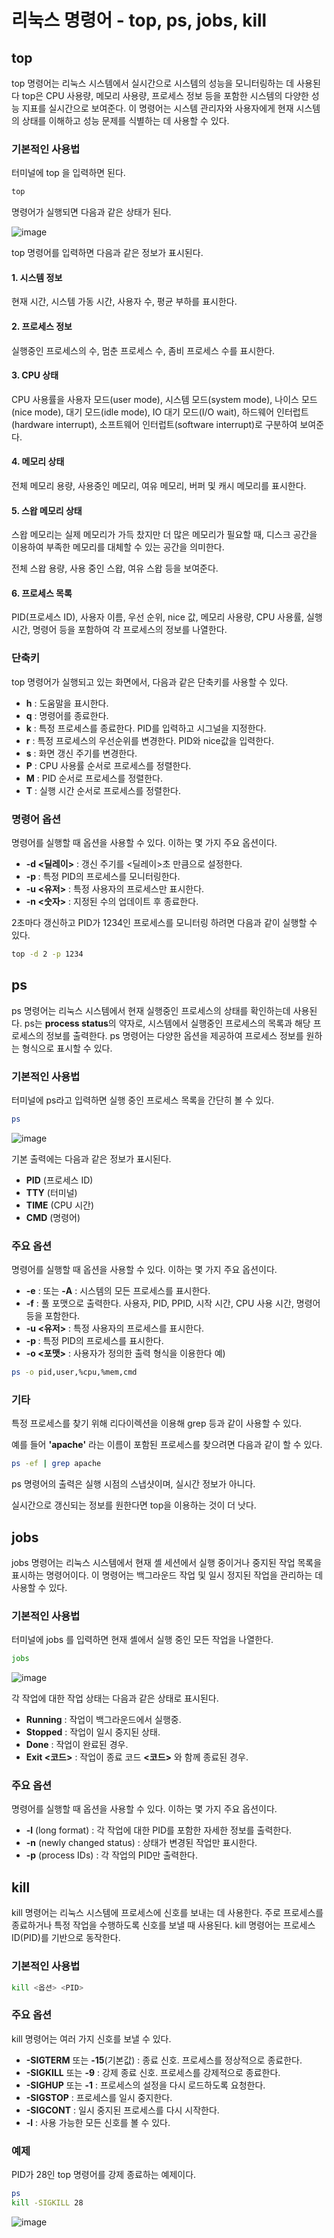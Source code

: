 # 리눅스 명령어 - top, ps, jobs, kill

## top

top 명령어는 리눅스 시스템에서 실시간으로 시스템의 성능을 모니터링하는 데 사용된다 
top은 CPU 사용량, 메모리 사용량, 프로세스 정보 등을 포함한 시스템의 다양한 성능 지표를 실시간으로 보여준다.
이 명령어는 시스템 관리자와 사용자에게 현재 시스템의 상태를 이해하고 성능 문제를 식별하는 데 사용할 수 있다.

### 기본적인 사용법
터미널에 top 을 입력하면 된다.

```bash
top
```

명령어가 실행되면 다음과 같은 상태가 된다.

![image](./1.png)

top 명령어를 입력하면 다음과 같은 정보가 표시된다.
#### 1. 시스템 정보
현재 시간, 시스템 가동 시간, 사용자 수, 평균 부하를 표시한다.
#### 2. 프로세스 정보
실행중인 프로세스의 수,  멈춘 프로세스 수, 좀비 프로세스 수를 표시한다.
#### 3. CPU 상태
CPU 사용률을 사용자 모드(user mode), 시스템 모드(system mode), 나이스 모드(nice mode), 대기 모드(idle mode), IO 대기 모드(I/O wait), 하드웨어 인터럽트(hardware interrupt), 소프트웨어 인터럽트(software interrupt)로 구분하여 보여준다.
#### 4. 메모리 상태
전체 메모리 용량, 사용중인 메모리, 여유 메모리, 버퍼 및 캐시 메모리를 표시한다.
#### 5. 스왑 메모리 상태
스왑 메모리는 실제 메모리가 가득 찼지만 더 많은 메모리가 필요할 때, 디스크 공간을 이용하여 부족한 메모리를 대체할 수 있는 공간을 의미한다.

전체 스왑 용량, 사용 중인 스왑, 여유 스왑 등을 보여준다.
#### 6. 프로세스 목록
PID(프로세스 ID), 사용자 이름, 우선 순위, nice 값, 메모리 사용량, CPU 사용률, 실행 시간, 명령어 등을 포함하여 각 프로세스의 정보를 나열한다.

### 단축키
top 명령어가 실행되고 있는 화면에서, 다음과 같은 단축키를 사용할 수 있다.
* **h** : 도움말을 표시한다.
* **q** : 명령어를 종료한다.
* **k** : 특정 프로세스를 종료한다. PID를 입력하고 시그널을 지정한다.
* **r** : 특정 프로세스의 우선순위를 변경한다. PID와 nice값을 입력한다.
* **s** : 화면 갱신 주기를 변경한다.
* **P** : CPU 사용률 순서로 프로세스를 정렬한다.
* **M** : PID 순서로 프로세스를 정렬한다.
* **T** : 실행 시간 순서로 프로세스를 정렬한다.

### 명령어 옵션
명령어를 실행할 때 옵션을 사용할 수 있다. 이하는 몇 가지 주요 옵션이다.

* **-d <딜레이>** : 갱신 주기를 <딜레이>초 만큼으로 설정한다.
* **-p <PID>** : 특정 PID의 프로세스를 모니터링한다.
* **-u <유저>** : 특정 사용자의 프로세스만 표시한다.
* **-n <숫자>** : 지정된 수의 업데이트 후 종료한다.

2초마다 갱신하고 PID가 1234인 프로세스를 모니터링 하려면 다음과 같이 실행할 수 있다.
```bash
top -d 2 -p 1234
```
## ps
ps 명령어는 리눅스 시스템에서 현재 실행중인 프로세스의 상태를 확인하는데 사용된다.
ps는 **process status**의 약자로, 시스템에서 실행중인 프로세스의 목록과 해당 프로세스의 정보를 출력한다.
ps 명령어는 다양한 옵션을 제공하여 프로세스 정보를 원하는 형식으로 표시할 수 있다.

### 기본적인 사용법
터미널에 ps라고 입력하면 실행 중인 프로세스 목록을 간단히 볼 수 있다.
```bash
ps
```

![image](./5.png)

기본 출력에는 다음과 같은 정보가 표시된다.

* **PID** (프로세스 ID)
* **TTY** (터미널)
* **TIME** (CPU 시간)
* **CMD** (명령어)

### 주요 옵션
명령어를 실행할 때 옵션을 사용할 수 있다. 이하는 몇 가지 주요 옵션이다.

* **-e** : 또는 **-A** : 시스템의 모든 프로세스를 표시한다.
* **-f** : 풀 포맷으로 출력한다. 사용자, PID, PPID, 시작 시간, CPU 사용 시간, 명령어 등을 포함한다.
* **-u <유저>** : 특정 사용자의 프로세스를 표시한다.
* **-p <PID>** : 특정 PID의 프로세스를 표시한다.
* **-o <포맷>** : 사용자가 정의한 출력 형식을 이용한다 예)
```bash
ps -o pid,user,%cpu,%mem,cmd
```

### 기타
특정 프로세스를 찾기 위해 리다이렉션을 이용해 grep 등과 같이 사용할 수 있다.

예를 들어 **'apache'** 라는 이름이 포함된 프로세스를 찾으려면 다음과 같이 할 수 있다.
```bash
ps -ef | grep apache
```

ps 명령어의 출력은 실행 시점의 스냅샷이며, 실시간 정보가 아니다.

실시간으로 갱신되는 정보를 원한다면 top을 이용하는 것이 더 낫다.
## jobs
jobs 명령어는 리눅스 시스템에서 현재 셸 세션에서 실행 중이거나 중지된 작업 목록을 표시하는 명령어이다. 이 명령어는 백그라운드 작업 및 일시 정지된 작업을 관리하는 데 사용할 수 있다.

### 기본적인 사용법
터미널에 jobs 를 입력하면 현재 셸에서 실행 중인 모든 작업을 나열한다.

```bash
jobs
```

![image](./3.png)

각 작업에 대한 작업 상태는 다음과 같은 상태로 표시된다.

* **Running** : 작업이 백그라운드에서 실행중.
* **Stopped** : 작업이 일시 중지된 상태.
* **Done** : 작업이 완료된 경우.
* **Exit <코드>** : 작업이 종료 코드 **<코드>** 와 함께 종료된 경우.

### 주요 옵션
명령어를 실행할 때 옵션을 사용할 수 있다. 이하는 몇 가지 주요 옵션이다.

* **-l** (long format) : 각 작업에 대한 PID를 포함한 자세한 정보를 출력한다.
* **-n** (newly changed status) : 상태가 변경된 작업만 표시한다.
* **-p** (process IDs) : 각 작업의 PID만 출력한다.

## kill
kill 명령어는 리눅스 시스템에 프로세스에 신호를 보내는 데 사용한다. 주로 프로세스를 종료하거나 특정 작업을 수행하도록 신호를 보낼 때 사용된다. kill 명령어는 프로세스 ID(PID)를 기반으로 동작한다.

### 기본적인 사용법
```bash
kill <옵션> <PID>
```
### 주요 옵션
kill 명령어는 여러 가지 신호를 보낼 수 있다.

* **-SIGTERM** 또는 **-15**(기본값) : 종료 신호. 프로세스를 정상적으로 종료한다.
* **-SIGKILL** 또는 **-9** : 강제 종료 신호. 프로세스를 강제적으로 종료한다.
* **-SIGHUP** 또는 **-1** : 프로세스의 설정을 다시 로드하도록 요청한다.
* **-SIGSTOP** : 프로세스를 일시 중지한다.
* **-SIGCONT** : 일시 중지된 프로세스를 다시 시작한다.
* **-l** : 사용 가능한 모든 신호를 볼 수 있다.

### 예제

PID가 28인 top 명령어를 강제 종료하는 예제이다.
```bash
ps
kill -SIGKILL 28
```

![image](./4.png)



